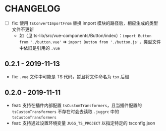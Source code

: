 # CHANGELOG

- [ ] fix: 使用 `tsConvertImportFrom` 替换 import 模块的路径后，相应生成的类型文件不更新
  - 如（见 ts-lib/src/vue-components/Button/index）：`import Button from './button.vue'` => `import Button from './button.js'`，类型文件中依旧是引用的 `.vue`

## 0.2.1 - 2019-11-13

- fix: `.vue` 文件中可能是 TS 代码，暂且将文件命名为 `tsx` 后缀

## 0.2.0 - 2019-11-11

- feat: 支持在插件内部配置 `tsCustomTransformers`，且当插件配置的 `tsCustomTransformers` 不存在时会去读取 `.juggrc` 中的 `tsCustomTransformers`
- feat: 支持通过设置环境变量 `JUGG_TS_PROJECT` 以指定特定的 tsconfig.json
